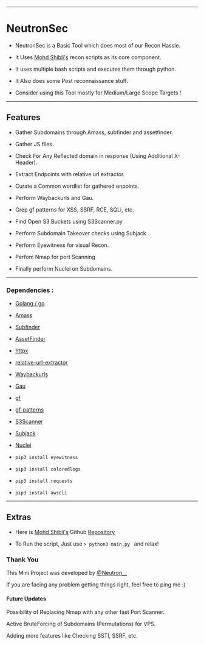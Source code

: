 
---

# NeutronSec


- NeutronSec is a Basic Tool which does most of our Recon Hassle.

-  It Uses [Mohd Shibli's](https://twitter.com/_d3f4u17_) recon scripts
as its core component.

- It uses multiple bash scripts and executes them through python.
  
- It Also does some Post reconnaissance stuff.

- Consider using this Tool mostly for Medium/Large Scope Targets !

---
## Features 


- Gather Subdomains through Amass, subfinder and assetfinder.

- Gather JS files.

- Check For Any Reflected domain in response (Using Additional X-Header).

- Extract Endpoints with relative url extractor.

- Curate a Common wordlist for gathered enpoints.

- Perform Waybackurls and Gau.

- Grep gf patterns for XSS, SSRF, RCE, SQLi, etc.

- Find Open S3 Buckets using S3Scanner.py

- Perform Subdomain Takeover checks using Subjack.

- Perform Eyewitness for visual Recon.

- Perfom Nmap for port Scanning

- Finally perform Nuclei on Subdomains.

---

### Dependencies :

- [Golang / go](https://golang.org/doc/install)

- [Amass](https://github.com/OWASP/Amass)

- [Subfinder](https://github.com/projectdiscovery/subfinder)

- [AssetFinder](https://github.com/tomnomnom/assetfinder)

- [httpx](https://github.com/projectdiscovery/httpx)

- [relative-url-extractor](https://github.com/jobertabma/relative-url-extractor)

- [Waybackurls](https://github.com/tomnomnom/waybackurls)

- [Gau](https://github.com/lc/gau)

- [gf](https://github.com/tomnomnom/gf)

- [gf-patterns](https://github.com/1ndianl33t/Gf-Patterns)

- [S3Scanner](https://github.com/sa7mon/S3Scanner)

- [Subjack](https://github.com/haccer/subjack)

- [Nuclei](https://github.com/projectdiscovery/nuclei)

- ```pip3 install eyewitness```

- ```pip3 install coloredlogs```

- ```pip3 install requests```

- ```pip3 install awscli```

---

## Extras


- Here is [Mohd Shibli's](https://twitter.com/_d3f4u17_) Github [Repository](https://github.com/shibli2700) 

- To Run the script, Just use ``` > python3 main.py  ``` and relax!


### Thank You


This Mini Project was developed by [@Neutron__](https://twitter.com/Neutron__)

If you are facing any problem getting things right, feel free to ping me :)

#### Future Updates


Possibility of Replacing Nmap with any other fast Port Scanner.

Active BruteForcing of Subdomains (Permutations) for VPS.

Adding more features like Checking SSTI, SSRF, etc.

